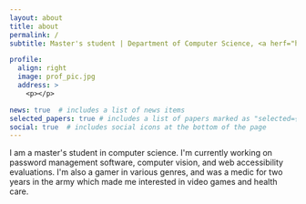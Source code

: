 ```yaml
---
layout: about
title: about
permalink: /
subtitle: Master's student | Department of Computer Science, <a herf="https://www.uos.ac.kr">Univerisy of Seoul</a>.

profile:
  align: right
  image: prof_pic.jpg
  address: >
    <p></p>

news: true  # includes a list of news items
selected_papers: true # includes a list of papers marked as "selected={true}"
social: true  # includes social icons at the bottom of the page
---
```


I am a master's student in computer science. I'm currently working on password management software, computer vision, and web accessibility evaluations. I'm also a gamer in various genres, and was a medic for two years in the army which made me interested in video games and health care.